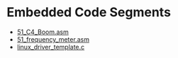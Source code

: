 # Embedded Code Segments

* [51_C4_Boom.asm](51_C4_Boom.md)
* [51_frequency_meter.asm](51_frequency_meter.md)
* [linux_driver_template.c](linux_driver_template.md)

